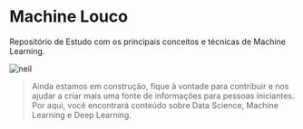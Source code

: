 # Machine Louco 
Repositório de Estudo com os principais conceitos e técnicas de Machine Learning.

![neil](https://media.giphy.com/media/8qrrHSsrK9xpknGVNF/giphy.gif)

> Ainda estamos em construção, fique à vontade para contribuir e nos ajudar a criar mais uma fonte de informações para pessoas iniciantes. Por aqui, você encontrará conteúdo sobre Data Science, Machine Learning e Deep Learning.
